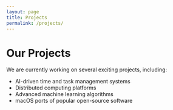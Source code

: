 ```yaml
---
layout: page
title: Projects
permalink: /projects/
---
```

<h1>Our Projects</h1>
<p>We are currently working on several exciting projects, including:</p>
<ul>
  <li>AI-driven time and task management systems</li>
  <li>Distributed computing platforms</li>
  <li>Advanced machine learning algorithms</li>
  <li>macOS ports of popular open-source software</li>
</ul>